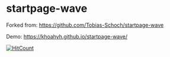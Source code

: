 # startpage-wave

Forked from: https://github.com/Tobias-Schoch/startpage-wave

Demo: https://khoahyh.github.io/startpage-wave/

[![HitCount](http://hits.dwyl.com/tobias-schoch/startpage-wave.svg)](http://hits.dwyl.com/tobias-schoch/startpage-wave)
